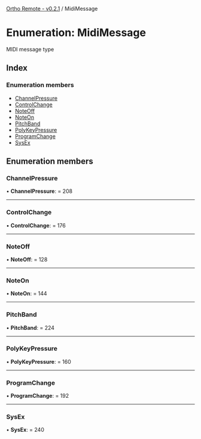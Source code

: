 [Ortho Remote - v0.2.1](../README.md) / MidiMessage

# Enumeration: MidiMessage

MIDI message type

## Index

### Enumeration members

* [ChannelPressure](midimessage.md#channelpressure)
* [ControlChange](midimessage.md#controlchange)
* [NoteOff](midimessage.md#noteoff)
* [NoteOn](midimessage.md#noteon)
* [PitchBand](midimessage.md#pitchband)
* [PolyKeyPressure](midimessage.md#polykeypressure)
* [ProgramChange](midimessage.md#programchange)
* [SysEx](midimessage.md#sysex)

## Enumeration members

### ChannelPressure

• **ChannelPressure**: = 208

___

### ControlChange

• **ControlChange**: = 176

___

### NoteOff

• **NoteOff**: = 128

___

### NoteOn

• **NoteOn**: = 144

___

### PitchBand

• **PitchBand**: = 224

___

### PolyKeyPressure

• **PolyKeyPressure**: = 160

___

### ProgramChange

• **ProgramChange**: = 192

___

### SysEx

• **SysEx**: = 240
